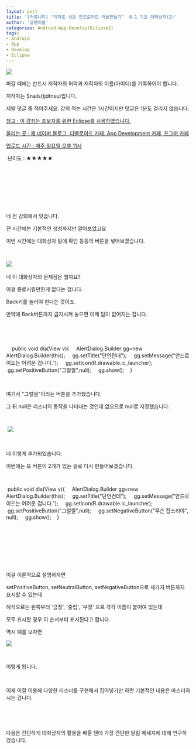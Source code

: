 ```yaml
---
layout: post
title: '[커뮤니티] "아마도 쉬운 안드로이드 어플만들기"  6-1 기초 대화상자(2)'
author: '달팽이들'
categories: Android-App-Develop(Eclipse2)
tags:
- Android
- App
- Develop
- Eclipse
---
```



<script> location.href='https://cafe.naver.com/develoid/306119' ; </script>

<p><img src="https://dthumb-phinf.pstatic.net/?src=%22http%3A%2F%2Fpostfiles3.naver.net%2F20130523_178%2Ftjdtnsu_1369283538974akCh1_JPEG%2Fand.jpg%3Ftype%3Dw2%22&amp;type=cafe_wa740"></p>
<p>퍼갈 때에는 반드시 저작자의 허락과 저작자의 이름(아이디)를 기록하어야 합니다.</p>
<p>저작자는 Snails(tjdtnsu)입니다.</p>
<p>제발 덧글 좀 적어주세요. 강의 적는 시간은 1시간이지만 덧글은 1분도 걸리지 않습니다.</p>
<p><u>참고 : 이 강좌는 초보자를 위한 Eclipse를 사용하였습니다.</u></p>
<p><u>올리는 곳 : 제 네이버 블로그, 디벨로이드 카페, App Development 카페, 프그머 카페</u></p>
<p><u>업로드 시간 : 매주 일요일 오후 11시</u><p></p>
<p>&nbsp;난이도 : ★★★★★&nbsp;</p>
<p></p>
<p></p>
<p>&nbsp;</p>
<p>&nbsp;</p>
<p>&nbsp;</p>
<p>&nbsp;</p>
<p>﻿네 전 강의에서 잇습니다.&nbsp;</p>
<p>전 시간에는 기본적인 생성까지만 알아보았고요&nbsp;</p>
<p>이번 시간에는 대화상자 밑에 확인 등등의 버튼을 넣어보겠습니다.&nbsp;</p>
<p>﻿</p>
<p><img src="https://dthumb-phinf.pstatic.net/?src=%22http%3A%2F%2Fpostfiles2.naver.net%2F20130913_33%2Ftjdtnsu_1379058970883nETKx_PNG%2F%25C1%25A6%25B8%25F1_%25BE%25F8%25C0%25BD.png%3Ftype%3Dw2%22&amp;type=cafe_wa740">&nbsp;</p>
<p>네 이 대화상자의 문제점은 뭘까요?&nbsp;</p>
<p>이걸 종료시킬만한게 없다는 겁니다.&nbsp;</p>
<p>Back키를 눌러야 한다는 것이죠.&nbsp;</p>
<p>만약에 Back버튼까지 금지시켜 놓으면 이제 답이 없어지는 겁니다.﻿&nbsp;</p>
<p>﻿&nbsp;</p>
<p>﻿&nbsp;</p>
<p>&nbsp;&nbsp;&nbsp; public void dia(View v){&nbsp;&nbsp;&nbsp; &nbsp;AlertDialog.Builder gg=new AlertDialog.Builder(this);&nbsp;&nbsp;&nbsp; &nbsp;gg.setTitle("단언컨데");&nbsp;&nbsp;&nbsp; &nbsp;gg.setMessage("안드로이드는 어려운 겁니다.");&nbsp;&nbsp;&nbsp; &nbsp;gg.setIcon(R.drawable.ic_launcher);&nbsp;&nbsp;&nbsp; &nbsp;gg.setPositiveButton("그럴껄",null);&nbsp;&nbsp;&nbsp; &nbsp;gg.show();&nbsp;&nbsp;&nbsp; }&nbsp;</p>
<p>﻿&nbsp;</p>
<p>﻿여기서 "그럴껄"이라는 버튼을 추가했습니다.</p>
<p>그 뒤﻿&nbsp;null은 리스너의 동작을 나타내는 것인데 없으므로 null로 지정했습니다.&nbsp;</p>
<p>&nbsp;</p>
<p>﻿&nbsp;<img src="https://dthumb-phinf.pstatic.net/?src=%22http%3A%2F%2Fpostfiles5.naver.net%2F20130913_228%2Ftjdtnsu_1379059005369l9tSx_PNG%2F%25C1%25A6%25B8%25F1_%25BE%25F8%25C0%25BD.png%3Ftype%3Dw2%22&amp;type=cafe_wa740">&nbsp;</p>
<p>﻿&nbsp;</p>
<p>네 이렇게 추가되었습니다.﻿&nbsp;</p>
<p>이번에는 또 버튼이 2개가 있는 걸로 다시 만들어보겠습니다.&nbsp;</p>
<p>﻿&nbsp;</p>
<p>﻿&nbsp;public void dia(View v){&nbsp;&nbsp;&nbsp; &nbsp;AlertDialog.Builder gg=new AlertDialog.Builder(this);&nbsp;&nbsp;&nbsp; &nbsp;gg.setTitle("단언컨데");&nbsp;&nbsp;&nbsp; &nbsp;gg.setMessage("안드로이드는 어려운 겁니다.");&nbsp;&nbsp;&nbsp; &nbsp;gg.setIcon(R.drawable.ic_launcher);&nbsp;&nbsp;&nbsp; &nbsp;gg.setPositiveButton("그럴껄",null);&nbsp;&nbsp;&nbsp; &nbsp;gg.setNegativeButton("무슨 잡소리야", null);&nbsp;&nbsp;&nbsp; &nbsp;gg.show();&nbsp;&nbsp;&nbsp; }&nbsp;</p>
<p>﻿&nbsp;&nbsp;</p>
<p>&nbsp;</p>
<p>﻿&nbsp;</p>
<p>﻿&nbsp;</p>
<p>이걸 이론적으로 설명하자면&nbsp;</p>
<p>setPositiveButton, setNeutralButton, setNegativeButton으로 세가지 버튼까지 표시할 수 있는데&nbsp;</p>
<p>해석으로는 왼쪽부터 '긍정', '중립', '부정' 으로 각각 이름이 붙어여 있는데﻿﻿&nbsp;</p>
<p>모두 표시할 경우 이 순서부터 표시된다고 합니다.&nbsp;</p>
<p>역시 예를 보자면﻿&nbsp;</p>
<p><img src="https://dthumb-phinf.pstatic.net/?src=%22http%3A%2F%2Fpostfiles9.naver.net%2F20130913_296%2Ftjdtnsu_1379058953788fMGAJ_PNG%2F%25C1%25A6%25B8%25F1_%25BE%25F8%25C0%25BD.png%3Ftype%3Dw2%22&amp;type=cafe_wa740"></p>
<p>&nbsp;</p>
<p>﻿이렇게 됩니다.&nbsp;</p>
<p>&nbsp;</p>
<p>﻿이제 이걸 이용해 다양한 리스너를 구현해서 집어넣기만 하면&nbsp;기본적인 내용은 마스터하시는 겁니다.&nbsp;</p>
<p>﻿&nbsp;</p>
<p>&nbsp;</p>
<p>다음은 간단하게 대화상자의 활용을 배울 텐데 가장 간단한 알림 메세지에 대해 연구하겠습니다.﻿&nbsp;</p>
<p></p>
<p></p>
<p>&nbsp;</p>
<p>&nbsp;</p>
<p>&nbsp;</p>
<p></p>
